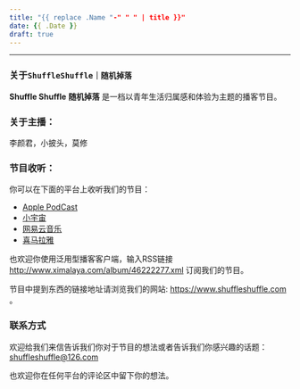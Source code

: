```yaml
---
title: "{{ replace .Name "-" " " | title }}"
date: {{ .Date }}
draft: true
---
```







---
### 关于`ShuffleShuffle｜随机掉落`
**Shuffle Shuffle** **随机掉落** 是一档以青年生活归属感和体验为主题的播客节目。


### 关于主播：
李颜君，小披头，莫修


### 节目收听：
你可以在下面的平台上收听我们的节目：
- [Apple PodCast](https://podcasts.apple.com/cn/podcast/shuffleshuffle-%E9%9A%8F%E6%9C%BA%E6%8E%89%E8%90%BD/id1551443928)
- [小宇宙](https://www.xiaoyuzhoufm.com/podcast/6014dc2656f8c08ac16a9c2b?s=eyJ1IjogIjYwMTRkY2ZmZTBmNWU3MjNiYjExYmQ5YyJ9)
- [网易云音乐](https://music.163.com/#/djradio?id=958175945)
- [喜马拉雅](https://www.ximalaya.com/gerenchengzhang/46222277/)

也欢迎你使用泛用型播客客户端，输入RSS链接 http://www.ximalaya.com/album/46222277.xml 订阅我们的节目。

节目中提到东西的链接地址请浏览我们的网站: https://www.shuffleshuffle.com 。


### 联系方式
欢迎给我们来信告诉我们你对于节目的想法或者告诉我们你感兴趣的话题： <shuffleshuffle@126.com> 

也欢迎你在任何平台的评论区中留下你的想法。